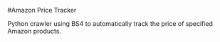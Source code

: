 #Amazon Price Tracker

Python crawler using BS4 to automatically track the price of specified Amazon products.
